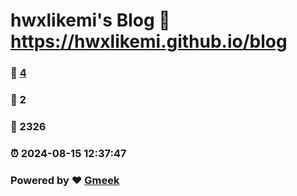 # hwxlikemi's Blog :link: https://hwxlikemi.github.io/blog 
### :page_facing_up: [4](https://hwxlikemi.github.io/blog/tag.html) 
### :speech_balloon: 2 
### :hibiscus: 2326 
### :alarm_clock: 2024-08-15 12:37:47 
### Powered by :heart: [Gmeek](https://github.com/Meekdai/Gmeek)
